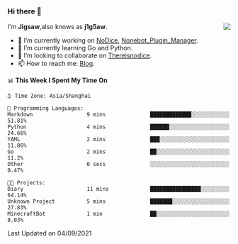 ### Hi there 👋

<a href="#">
  <img align="right" src="https://github-readme-stats.vercel.app/api?username=j1g5awi&count_private=true&show_icons=true&title_color=80070B&text_color=B3B3B3&bg_color=212121&icon_color=80070B" />
</a>

I'm **Jigsaw**,also knows as **j1g5aw**.

- 🔭 I’m currently working on [NoDice](https://github.com/thereisnodice/nodice2), [Nonebot_Plugin_Manager](https://github.com/Jigsaw111/nonebot_plugin_manager).
- 🌱 I’m currently learning Go and Python.
- 👯 I’m looking to collaborate on [Thereisnodice](https://github.com/thereisnodice).
- 📫 How to reach me: [Blog](https://blog.maddestroyer.xyz/).

<!--START_SECTION:waka-->
📊 **This Week I Spent My Time On** 

```text
⌚︎ Time Zone: Asia/Shanghai

💬 Programming Languages: 
Markdown                 9 mins              █████████████░░░░░░░░░░░░   51.81% 
Python                   4 mins              ██████░░░░░░░░░░░░░░░░░░░   24.66% 
YAML                     2 mins              ███░░░░░░░░░░░░░░░░░░░░░░   11.86% 
Go                       2 mins              ██░░░░░░░░░░░░░░░░░░░░░░░   11.2% 
Other                    0 secs              ░░░░░░░░░░░░░░░░░░░░░░░░░   0.47%

🐱‍💻 Projects: 
Diary                    11 mins             ████████████████░░░░░░░░░   64.14% 
Unknown Project          5 mins              ███████░░░░░░░░░░░░░░░░░░   27.83% 
MinecraftBot             1 min               ██░░░░░░░░░░░░░░░░░░░░░░░   8.03%

```


 Last Updated on 04/09/2021
<!--END_SECTION:waka-->
